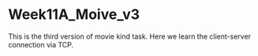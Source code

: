 # Week11A_Moive_v3
This is the third version of movie kind task. Here we learn the client-server connection via TCP.
